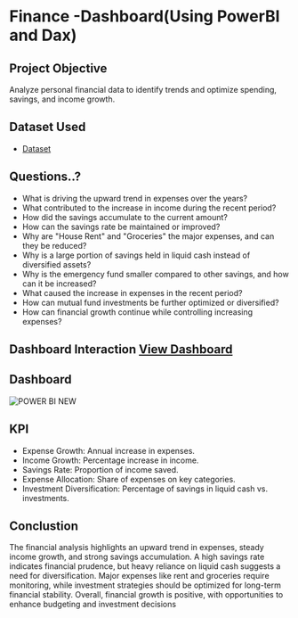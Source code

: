 # Finance -Dashboard(Using PowerBI and Dax)

## Project Objective
Analyze personal financial data to identify trends and optimize spending, savings, and income growth.

## Dataset Used
- <a href = "https://github.com/RAJUMATAM/Data-Analysis-Dashboard/blob/main/Finance%20Dataset.xlsx">Dataset</a>

## Questions..?
- What is driving the upward trend in expenses over the years?
- What contributed to the increase in income during the recent period?
- How did the savings accumulate to the current amount?
- How can the savings rate be maintained or improved?
- Why are "House Rent" and "Groceries" the major expenses, and can they be reduced?
- Why is a large portion of savings held in liquid cash instead of diversified assets?
- Why is the emergency fund smaller compared to other savings, and how can it be increased?
- What caused the increase in expenses in the recent period?
- How can mutual fund investments be further optimized or diversified?
- How can financial growth continue while controlling increasing expenses?

## Dashboard Interaction <a href = "https://github.com/RAJUMATAM/Data-Analysis-Dashboard/blob/main/POWER%20BI%20NEW.PNG">View Dashboard</a>

## Dashboard 
![POWER BI NEW](https://github.com/user-attachments/assets/3af6a536-c603-45aa-bc9f-0c7fcdfb21ac)

## KPI
- Expense Growth: Annual increase in expenses.
- Income Growth: Percentage increase in income.
- Savings Rate: Proportion of income saved.
- Expense Allocation: Share of expenses on key categories.
- Investment Diversification: Percentage of savings in liquid cash vs. investments.

## Conclustion
The financial analysis highlights an upward trend in expenses, steady income growth, and strong savings accumulation. A high savings rate indicates financial prudence, but heavy reliance on liquid cash suggests a need for diversification. Major expenses like rent and groceries require monitoring, while investment strategies should be optimized for long-term financial stability. Overall, financial growth is positive, with opportunities to enhance budgeting and investment decisions
